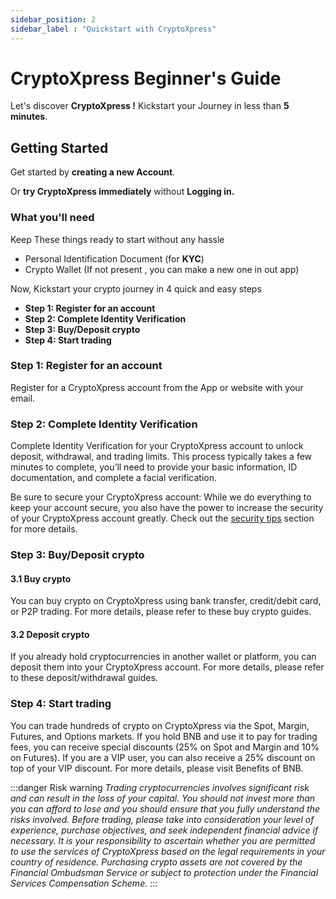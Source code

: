 ```yaml
---
sidebar_position: 2
sidebar_label : "Quickstart with CryptoXpress"
---
```


# CryptoXpress Beginner's Guide

Let's discover **CryptoXpress !** Kickstart your Journey in less than **5 minutes**.

## Getting Started

Get started by **creating a new Account**.

Or **try CryptoXpress immediately** without **Logging in.**

### What you'll need

Keep These things ready to start without any hassle

- Personal Identification Document (for **KYC**)
- Crypto Wallet (If not present , you can make a new one in out app)

Now, Kickstart your crypto journey in 4 quick and easy steps

- **Step 1: Register for an account**
- **Step 2: Complete Identity Verification**
- **Step 3: Buy/Deposit crypto**
- **Step 4: Start trading**

### Step 1: Register for an account

Register for a CryptoXpress account from the App or website with your email.

### Step 2: Complete Identity Verification

Complete Identity Verification for your CryptoXpress account to unlock deposit, withdrawal, and trading limits. This process typically takes a few minutes to complete, you’ll need to provide your basic information, ID documentation, and complete a facial verification.

Be sure to secure your CryptoXpress account: While we do everything to keep your account secure, you also have the power to increase the security of your CryptoXpress account greatly. Check out the [security tips](/latest/user-guides/2fa/) section for more details.

### Step 3: Buy/Deposit crypto

#### 3.1 Buy crypto

You can buy crypto on CryptoXpress using bank transfer, credit/debit card, or P2P trading. For more details, please refer to these buy crypto guides.

#### 3.2 Deposit crypto

If you already hold cryptocurrencies in another wallet or platform, you can deposit them into your CryptoXpress account. For more details, please refer to these deposit/withdrawal guides.

### Step 4: Start trading

You can trade hundreds of crypto on CryptoXpress via the Spot, Margin, Futures, and Options markets. If you hold BNB and use it to pay for trading fees, you can receive special discounts (25% on Spot and Margin and 10% on Futures). If you are a VIP user, you can also receive a 25% discount on top of your VIP discount. For more details, please visit Benefits of BNB.



:::danger Risk warning 
*Trading cryptocurrencies involves significant risk and can result in the loss of your capital. You should not invest more than you can afford to lose and you should ensure that you fully understand the risks involved. Before trading, please take into consideration your level of experience, purchase objectives, and seek independent financial advice if necessary. It is your responsibility to ascertain whether you are permitted to use the services of CryptoXpress based on the legal requirements in your country of residence. Purchasing crypto assets are not covered by the Financial Ombudsman Service or subject to protection under the Financial Services Compensation Scheme.*
:::